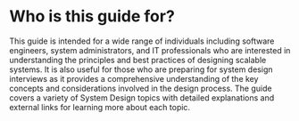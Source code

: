 # Who is this guide for?

This guide is intended for a wide range of individuals including software engineers, system administrators, and IT professionals who are interested in understanding the principles and best practices of designing scalable systems. It is also useful for those who are preparing for system design interviews as it provides a comprehensive understanding of the key concepts and considerations involved in the design process. The guide covers a variety of System Design topics with detailed explanations and external links for learning more about each topic.
